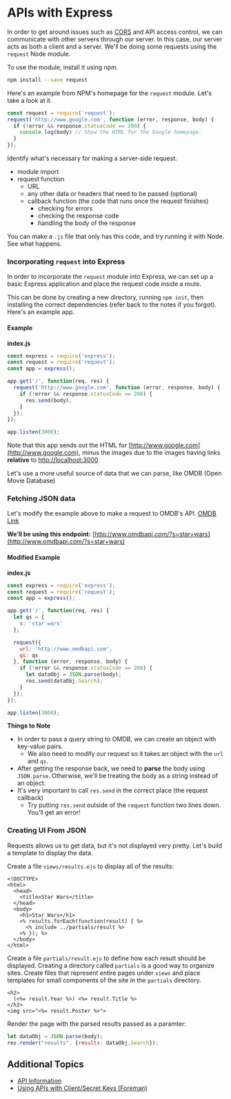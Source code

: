 # APIs with Express

In order to get around issues such as [CORS](https://developer.mozilla.org/en-US/docs/Web/HTTP/Access_control_CORS) and API access control, we can communicate with other servers through our server. In this case, our server acts as both a client and a server. We'll be doing some requests using the `request` Node module.

To use the module, install it using npm.

```bash
npm install --save request
```

Here's an example from NPM's homepage for the `request` module. Let's take a look at it.

```javascript
const request = require('request');
request('http://www.google.com', function (error, response, body) {
  if (!error && response.statusCode == 200) {
    console.log(body) // Show the HTML for the Google homepage.
  }
});
```

Identify what's necessary for making a server-side request.

* module import
* request function
  * URL
  * any other data or headers that need to be passed \(optional\)
  * callback function \(the code that runs once the request finishes\)
    * checking for errors
    * checking the response code
    * handling the body of the response

You can make a `.js` file that only has this code, and try running it with Node. See what happens.

### Incorporating `request` into Express

In order to incorporate the `request` module into Express, we can set up a basic Express application and place the request code inside a route.

This can be done by creating a new directory, running `npm init`, then installing the correct dependencies \(refer back to the notes if you forgot\). Here's an example app.

#### Example

**index.js**

```javascript
const express = require('express');
const request = require('request');
const app = express();

app.get('/', function(req, res) {
  request('http://www.google.com', function (error, response, body) {
    if (!error && response.statusCode == 200) {
      res.send(body);
    }
  });
});

app.listen(3000);
```

Note that this app sends out the HTML for [http://www.google.com](http://www.google.com), minus the images due to the images having links **relative** to [http://localhost:3000](http://localhost:3000)

Let's use a more useful source of data that we can parse, like OMDB \(Open Movie Database\)

### Fetching JSON data

Let's modify the example above to make a request to OMDB's API. [OMDB Link](http://www.omdbapi.com/)

**We'll be using this endpoint:** [http://www.omdbapi.com/?s=star+wars](http://www.omdbapi.com/?s=star+wars)

#### Modified Example

**index.js**

```javascript
const express = require('express');
const request = require('request');
const app = express();

app.get('/', function(req, res) {
  let qs = {
    s: 'star wars'
  };

  request({
    url: 'http://www.omdbapi.com',
    qs: qs
  }, function (error, response, body) {
    if (!error && response.statusCode == 200) {
      let dataObj = JSON.parse(body);
      res.send(dataObj.Search);
    }
  });
});

app.listen(3000);
```

**Things to Note**

* In order to pass a query string to OMDB, we can create an object with key-value pairs.
  * We also need to modify our request so it takes an object with the `url` and `qs`.
* After getting the response back, we need to **parse** the body using `JSON.parse`. Otherwise, we'll be treating the body as a string instead of an object.
* It's very important to call `res.send` in the correct place \(the request callback\)
  * Try putting `res.send` outside of the `request` function two lines down. You'll get an error!

### Creating UI From JSON

Requests allows us to get data, but it's not displayed very pretty. Let's build a template to display the data.

Create a file `views/results.ejs` to display all of the results:

```markup
<!DOCTYPE>
<html>
  <head>
    <title>Star Wars</title>
  </head>
  <body>
    <h1>Star Wars</h1>
    <% results.forEach(function(result) { %>
      <% include ../partials/result %>
    <% }); %>
  </body>
</html>
```

Create a file `partials/result.ejs` to define how each result should be displayed. Creating a directory called `partials` is a good way to organize sites. Create files that represent entire pages under `views` and place templates for small components of the site in the `partials` directory.

```markup
<h2>
  (<%= result.Year %>) <%= result.Title %>
</h2>
<img src="<%= result.Poster %>">
```

Render the page with the parsed results passed as a paramter:

```javascript
let dataObj = JSON.parse(body);
res.render("results", {results: dataObj.Search});
```

## Additional Topics

* [API Information](https://github.com/wdi-sg/gitbook2020/tree/7522f4c75bd7b7f428dd3a1032c978d0f995d8b4/05-express/12-resources/apis.md)
* [Using APIs with Client/Secret Keys \(Foreman\)](https://github.com/wdi-sg/gitbook2020/tree/7522f4c75bd7b7f428dd3a1032c978d0f995d8b4/05-express/00-config-deployment/foreman/readme.md)

